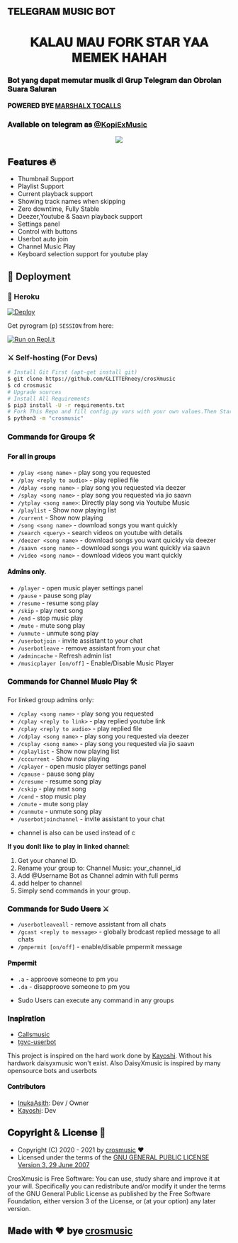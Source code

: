 <h2 align="centre">𝐓𝐄𝐋𝐄𝐆𝐑𝐀𝐌 𝐌𝐔𝐒𝐈𝐂 𝐁𝐎𝐓 </h2>

<h1 align="center">𝐊𝐀𝐋𝐀𝐔 𝐌𝐀𝐔 𝐅𝐎𝐑𝐊 𝐒𝐓𝐀𝐑 𝐘𝐀𝐀 𝐌𝐄𝐌𝐄𝐊 𝐇𝐀𝐇𝐀𝐇</h1>

### 𝐁𝐨𝐭 𝐲𝐚𝐧𝐠 𝐝𝐚𝐩𝐚𝐭 𝐦𝐞𝐦𝐮𝐭𝐚𝐫 𝐦𝐮𝐬𝐢𝐤 𝐝𝐢 𝐆𝐫𝐮𝐩 𝐓𝐞𝐥𝐞𝐠𝐫𝐚𝐦 𝐝𝐚𝐧 𝐎𝐛𝐫𝐨𝐥𝐚𝐧 𝐒𝐮𝐚𝐫𝐚 𝐒𝐚𝐥𝐮𝐫𝐚𝐧
#### 𝐏𝐎𝐖𝐄𝐑𝐄𝐃 𝐁𝐘𝐄 [MARSHALX TGCALLS](https://github.com/MarshalX/tgcalls)
### 𝐀𝐯𝐚𝐢𝐥𝐚𝐛𝐥𝐞 𝐨𝐧 𝐭𝐞𝐥𝐞𝐠𝐫𝐚𝐦 𝐚𝐬 [@KopiExMusic](https://t.me/KopiExMusic)

<p align="center">
  <img src="https://telegra.ph/file/cc08082d89e52ea154bd9.jpg">
</p>

<h2> 𝐅𝐞𝐚𝐭𝐮𝐫𝐞𝐬 🔥 </h2>

- Thumbnail Support
- Playlist Support
- Current playback support
- Showing track names when skipping
- Zero downtime, Fully Stable
- Deezer,Youtube & Saavn playback support
- Settings panel
- Control with buttons
- Userbot auto join
- Channel Music Play
- Keyboard selection support for youtube play

## 🚀 Deployment

### 💜 Heroku

[![Deploy](https://www.herokucdn.com/deploy/button.svg)](https://heroku.com/deploy?template=https://github.com/Kayoshimabes/crosXmusic)

Get pyrogram (p)  `SESSION` from here:

[![Run on Repl.it](https://repl.it/badge/github/ChankitSaini/GenerateStringSession)](https://replit.com/@ChankitSaini/GenerateStringSession)

### ⚔ Self-hosting (For Devs) 
```sh
# Install Git First (apt-get install git)
$ git clone https://github.com/GLITTERneey/crosXmusic
$ cd crosmusic
# Upgrade sources
# Install All Requirements 
$ pip3 install -U -r requirements.txt
# Fork This Repo and fill config.py vars with your own values.Then Start The Bot
$ python3 -m "crosmusic"
```

### 𝐂𝐨𝐦𝐦𝐚𝐧𝐝𝐬 𝐟𝐨𝐫 𝐆𝐫𝐨𝐮𝐩𝐬 🛠
#### 𝐅𝐨𝐫 𝐚𝐥𝐥 𝐢𝐧 𝐠𝐫𝐨𝐮𝐩𝐬

- `/play <song name>` - play song you requested
- `/play <reply to audio>` - play replied file
- `/dplay <song name>` - play song you requested via deezer
- `/splay <song name>` - play song you requested via jio saavn
- `/ytplay <song name>`: Directly play song via Youtube Music
- `/playlist` - Show now playing list
- `/current` - Show now playing
- `/song <song name>` - download songs you want quickly
- `/search <query>` - search videos on youtube with details
- `/deezer <song name>` - download songs you want quickly via deezer
- `/saavn <song name>` - download songs you want quickly via saavn
- `/video <song name>` - download videos you want quickly

#### 𝐀𝐝𝐦𝐢𝐧𝐬 𝐨𝐧𝐥𝐲.
- `/player` - open music player settings panel
- `/pause` - pause song play
- `/resume` - resume song play
- `/skip` - play next song
- `/end` - stop music play
- `/mute` - mute song play
- `/unmute` - unmute song play
- `/userbotjoin` - invite assistant to your chat
- `/userbotleave` - remove assistant from your chat
- `/admincache` - Refresh admin list
- `/musicplayer [on/off]` - Enable/Disable Music Player

### 𝐂𝐨𝐦𝐦𝐚𝐧𝐝𝐬 𝐟𝐨𝐫 𝐂𝐡𝐚𝐧𝐧𝐞𝐥 𝐌𝐮𝐬𝐢𝐜 𝐏𝐥𝐚𝐲 🛠
For linked group admins only:
- `/cplay <song name>` - play song you requested
- `/cplay <reply to link>` - play replied youtube link
- `/cplay <reply to audio>` - play replied file
- `/cdplay <song name>` - play song you requested via deezer
- `/csplay <song name>` - play song you requested via jio saavn
- `/cplaylist` - Show now playing list
- `/cccurrent` - Show now playing
- `/cplayer` - open music player settings panel
- `/cpause` - pause song play
- `/cresume` - resume song play
- `/cskip` - play next song
- `/cend` - stop music play
- `/cmute` - mute song play
- `/cunmute` - unmute song play
- `/userbotjoinchannel` - invite assistant to your chat
* channel is also can be used instead of c

𝐈𝐟 𝐲𝐨𝐮 𝐝𝐨𝐧𝐥𝐭 𝐥𝐢𝐤𝐞 𝐭𝐨 𝐩𝐥𝐚𝐲 𝐢𝐧 𝐥𝐢𝐧𝐤𝐞𝐝 𝐜𝐡𝐚𝐧𝐧𝐞𝐥:
 1. Get your channel ID.
 2. Rename your group to: Channel Music: your_channel_id
 3. Add @Username Bot as Channel admin with full perms
 4. add helper to channel
 5. Simply send commands in your group.

### 𝐂𝐨𝐦𝐦𝐚𝐧𝐝𝐬 𝐟𝐨𝐫 𝐒𝐮𝐝𝐨 𝐔𝐬𝐞𝐫𝐬 ⚔️
- `/userbotleaveall` - remove assistant from all chats
- `/gcast <reply to message>` - globally brodcast replied message to all chats
- `/pmpermit [on/off]` - enable/disable pmpermit message

#### 𝐏𝐦𝐩𝐞𝐫𝐦𝐢𝐭
- `.a` - approove someone to pm you
- `.da` - disapproove someone to pm you
+ Sudo Users can execute any command in any groups



### 𝐈𝐧𝐬𝐩𝐢𝐫𝐚𝐭𝐢𝐨𝐧
- [Callsmusic](http://github.com/callsmusic/callsmusic)
- [tgvc-userbot](https://github.com/callsmusic/tgvc-userbot)

This project is inspired on the hard work done by [Kayoshi](http://github.com/Kayoshimabes). Without his hardwork daisyxmusic won't exist. 
Also DaisyXmusic is inspired by many opensource bots and userbots

#### 𝐂𝐨𝐧𝐭𝐫𝐢𝐛𝐮𝐭𝐨𝐫𝐬
- [InukaAsith](https://github.com/InukaAsith): Dev / Owner
- [Kayoshi](https://github.com/Kayoshimabes): Dev

## 𝐂𝐨𝐩𝐲𝐫𝐢𝐠𝐡𝐭 & 𝐋𝐢𝐜𝐞𝐧𝐬𝐞 👮

 - Copyright (C) 2020 - 2021 by [crosmusic](https://github.com/GLITTERneey) ❤️️
 - Licensed under the terms of the [GNU GENERAL PUBLIC LICENSE Version 3, 29 June 2007](https://github.com/GLITTERneey/crosXmusic/blob/master/LICENSE)
    
CrosXmusic is Free Software: You can use, study share and improve it at your will. Specifically you can redistribute and/or modify it under the terms of the GNU General Public License as published by the Free Software Foundation, either version 3 of the License, or (at your option) any later version.    
## 𝐌𝐚𝐝𝐞 𝐰𝐢𝐭𝐡 ♥️ 𝐛𝐲𝐞 [crosmusic](https://github.com/GLITTERneey)
